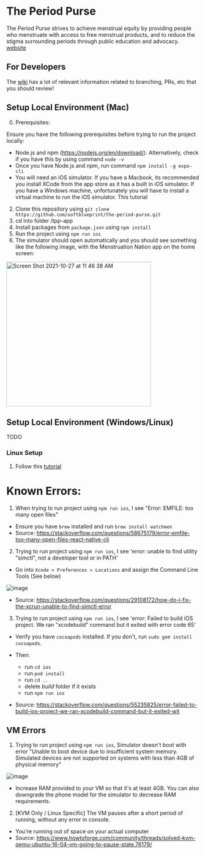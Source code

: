 # The Period Purse

The Period Purse strives to achieve menstrual equity by providing people who menstruate with access to free menstrual products, and to reduce the stigma surrounding periods through public education and advocacy. [website](https://www.theperiodpurse.com/)

## For Developers

The [wiki](https://github.com/uoftblueprint/the-period-purse/wiki) has a lot of relevant information related to branching, PRs, etc that you should review!

## Setup Local Environment (Mac)

0. Prerequisites:

  Ensure you have the following prerequisites before trying to run the project locally:
  - Node.js and npm (https://nodejs.org/en/download/). Alternatively, check if you have this by using command ```node -v```
  - Once you have Node.js and npm, run command ```npm install -g expo-cli```
  - You will need an iOS simulator. If you have a Macbook, its recommended you install XCode from the app store as it has a built in iOS simulator. If you have a Windows machine, unfortunately you will have to install a virtual machine to run the iOS simulator. This tutorial

2. Clone this repository using ```git clone https://github.com/uoftblueprint/the-period-purse.git```
3. cd into folder /tpp-app
4. Install packages from ```package.json``` using ```npm install```
5. Run the project using ```npm run ios```
6. The simulator should open automatically and you should see something like the following image, with the Menstruation Nation app on the home screen:

<img width="378" alt="Screen Shot 2021-10-27 at 11 46 38 AM" src="https://user-images.githubusercontent.com/35851484/139100763-95605bfc-a224-401b-9f17-b3a5e0a3f3fb.png">


## Setup Local Environment (Windows/Linux)

TODO

### Linux Setup
1. Follow this [tutorial](https://www.youtube.com/watch?v=c30RLycIpVY)

# Known Errors:
1. When trying to run project using ```npm run ios```, I see "Error: EMFILE: too many open files"
 - Ensure you have ```brew``` installed and run ```brew install watchmen```
 - Source: https://stackoverflow.com/questions/58675179/error-emfile-too-many-open-files-react-native-cli
2. Trying to run project using ```npm run ios```, I see 'error: unable to find utility "simctl", not a developer tool or in PATH'
- Go into ```Xcode > Preferences > Locations``` and assign the Command Line Tools (See below)

 ![image](https://user-images.githubusercontent.com/22108651/140590837-566276e4-9e8a-442b-ab8d-667911f6dad9.png)

- Source: https://stackoverflow.com/questions/29108172/how-do-i-fix-the-xcrun-unable-to-find-simctl-error
3. Trying to run project using ```npm run ios```, I see 'error: Failed to build iOS project. We ran "xcodebuild" command but it exited with error code 65'
-  Verify you have ```cocoapods``` installed. If you don't, run ```sudo gem install cocoapods```.
- Then:
  - run ```cd ios```
  - run ```pod install```
  - run ```cd .. ```
  - delete _build_ folder if it exists
  - run ```npm run ios```

- Source: https://stackoverflow.com/questions/55235825/error-failed-to-build-ios-project-we-ran-xcodebuild-command-but-it-exited-wit

## VM Errors
1. Trying to run project using ```npm run ios```, Simulator doesn't boot with error "Unable to boot device due to insufficient system memory. Simulated devices are not supported on systems with less than 4GB of physical memory"

![image](https://user-images.githubusercontent.com/22108651/140590847-3b75326c-29f7-48b9-9738-34ede501ae03.png)

- Increase RAM provided to your VM so that it's at least 4GB. You can also downgrade the phone model for the simulator to decrease RAM requirements.



2. [KVM Only / Linux Specific] The VM pauses after a short period of running, without any error in console.
- You're running out of space on your actual computer
- Source: https://www.howtoforge.com/community/threads/solved-kvm-qemu-ubuntu-16-04-vm-going-to-pause-state.76179/

